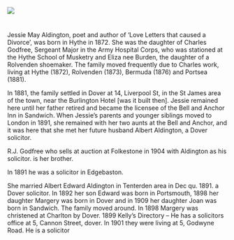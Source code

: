 <a href="https://juncture-digital.org"><img src="https://juncture-digital.org/images/ve-button.png"></a>
<param ve-config title="May Aldington (1872-1954)" author="Michelle Crowther" layout="vtl" banner="/images/banners/19c.jpg">

<param ve-entity eid="Q2313624" aliases="Rolvenden">
<param ve-entity eid="Q936183" aliases="Tonbridge">
<param ve-entity eid="Q936183" aliases="Tonbridge">
<param ve-entity eid="Q936183" aliases="Tonbridge">

#

<param ve-map center="Q1094104" zoom="10">

<!-- Historical map layers -->
<param ve-map-layer mapwarper mapwarper-id="73864" title="East Kent">
<!-- <param mapwarper mapwarper-id="73864" title="East Kent" ve-map-layer/> -->
<param ve-map-layer active allmaps allmaps-id="72c566b52f168813" title="East Kent" />

#

Jessie May Aldington, poet and author of ‘Love Letters that caused a Divorce’, was born in Hythe in 1872. She was the daughter of Charles Godfree, Sergeant Major in the Army Hospital Corps, who was stationed at the Hythe School of Musketry and Eliza nee Burden, the daughter of a Rolvenden shoemaker.  The family moved frequently due to Charles work, living at Hythe (1872), Rolvenden (1873), Bermuda (1876) and Portsea (1881).
<param ve-image url="https://stor.artstor.org/stor/921dbaac-faac-4fcc-bb1f-4da1329f58cf" label="Hythe School of Musketry" attribution="Invicta Album of Hythe">

In 1881, the family settled in Dover at 14, Liverpool St, in the St James area of the town, near the Burlington Hotel [was it built then]. Jessie remained here until her father retired and became the licensee of the Bell and Anchor Inn in Sandwich.
When Jessie’s parents and younger siblings moved to London in 1891, she remained with her two aunts at the Bell and Anchor, and it was here that she met her future husband Albert Aldington, a Dover solicitor.
<param ve-map center="Q179224" zoom="10">

R.J. Godfree who sells at auction at Folkestone in 1904 with Aldington as his solicitor.   is her brother. 

In 1891 he was a solicitor in Edgebaston. 

She married Albert Edward Aldington in Tenterden area in Dec qu. 1891.  a Dover solicitor.
In 1892 her son Edward was born in Portsmouth, 1898 her daughter Margery was born in Dover and in 1909 her daughter Joan was born in Sandwich.
The family moved around.
In 1898 Margery was christened at Charlton by Dover. 
1899 Kelly’s Directory – He has a solicitors office at 5, Cannon Street, dover.
In 1901 they were living at 5, Godwyne Road. He is a solicitor
